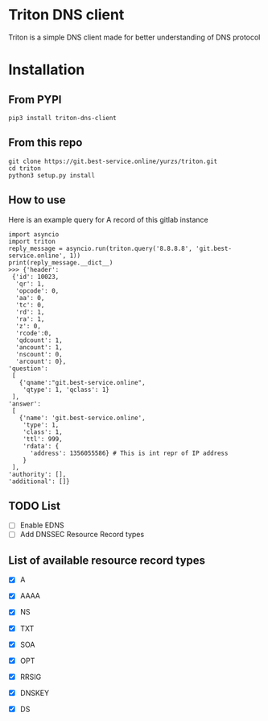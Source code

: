 # Triton DNS client
Triton is a simple DNS client made for better understanding of DNS protocol

# Installation
## From PYPI

`pip3 install triton-dns-client`

## From this repo

```
git clone https://git.best-service.online/yurzs/triton.git  
cd triton 
python3 setup.py install
```

## How to use

Here is an example query for A record of this gitlab instance
```
import asyncio
import triton
reply_message = asyncio.run(triton.query('8.8.8.8', 'git.best-service.online', 1))
print(reply_message.__dict__)
>>> {'header':
 {'id': 10023,
  'qr': 1,
  'opcode': 0,
  'aa': 0,
  'tc': 0,
  'rd': 1,
  'ra': 1,
  'z': 0,
  'rcode':0,
  'qdcount': 1,
  'ancount': 1,
  'nscount': 0,
  'arcount': 0},
'question':
 [
   {'qname':"git.best-service.online",
    'qtype': 1, 'qclass': 1}
 ],
'answer': 
 [
   {'name': 'git.best-service.online',
    'type': 1,
    'class': 1,
    'ttl': 999,
    'rdata': {
      'address': 1356055586} # This is int repr of IP address
    }
 ],
'authority': [],
'additional': []}
``` 

## TODO List
- [ ] Enable EDNS
- [ ] Add DNSSEC Resource Record types

## List of available resource record types
- [x] A
- [x] AAAA
- [X] NS
- [x] TXT
- [x] SOA
- [x] OPT
- [x] RRSIG
- [x] DNSKEY
- [x] DS


